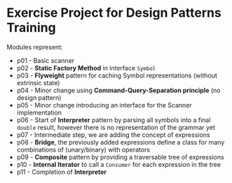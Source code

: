 # Exercise Project for Design Patterns Training

Modules represent:

* p01 - Basic scanner
* p02 - **Static Factory Method** in interface `Symbol` 
* p03 - **Flyweight** pattern for caching Symbol representations (without extrinsic state)
* p04 - Minor change using **Command-Query-Separation principle** (no design pattern)
* p05 - Minor change introducing an interface for the Scanner implementation
* p06 - Start of **Interpreter** pattern by parsing all symbols into a final `double` result, however there is no representation of the grammar yet
* p07 - Intermediate step, we are adding the concept of expressions
* p08 - **Bridge**, the previously added expressions define a class for many combinations of (unary/binary) with operators
* p09 - **Composite** pattern by providing a traversable tree of expressions
* p10 - **Internal Iterator** to call a `Consumer` for each expression in the tree
* p11 - Completion of **Interpreter**